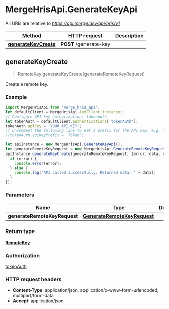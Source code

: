# MergeHrisApi.GenerateKeyApi

All URIs are relative to *https://api.merge.dev/api/hris/v1*

Method | HTTP request | Description
------------- | ------------- | -------------
[**generateKeyCreate**](GenerateKeyApi.md#generateKeyCreate) | **POST** /generate-key | 



## generateKeyCreate

> RemoteKey generateKeyCreate(generateRemoteKeyRequest)



Create a remote key.

### Example

```javascript
import MergeHrisApi from 'merge_hris_api';
let defaultClient = MergeHrisApi.ApiClient.instance;
// Configure API key authorization: tokenAuth
let tokenAuth = defaultClient.authentications['tokenAuth'];
tokenAuth.apiKey = 'YOUR API KEY';
// Uncomment the following line to set a prefix for the API key, e.g. "Token" (defaults to null)
//tokenAuth.apiKeyPrefix = 'Token';

let apiInstance = new MergeHrisApi.GenerateKeyApi();
let generateRemoteKeyRequest = new MergeHrisApi.GenerateRemoteKeyRequest(); // GenerateRemoteKeyRequest | 
apiInstance.generateKeyCreate(generateRemoteKeyRequest, (error, data, response) => {
  if (error) {
    console.error(error);
  } else {
    console.log('API called successfully. Returned data: ' + data);
  }
});
```

### Parameters


Name | Type | Description  | Notes
------------- | ------------- | ------------- | -------------
 **generateRemoteKeyRequest** | [**GenerateRemoteKeyRequest**](GenerateRemoteKeyRequest.md)|  | 

### Return type

[**RemoteKey**](RemoteKey.md)

### Authorization

[tokenAuth](../README.md#tokenAuth)

### HTTP request headers

- **Content-Type**: application/json, application/x-www-form-urlencoded, multipart/form-data
- **Accept**: application/json

